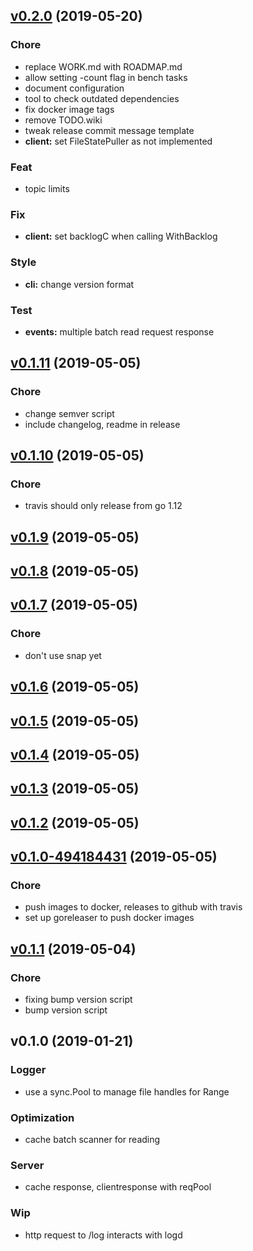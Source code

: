 
<a name="v0.2.0"></a>
## [v0.2.0](https://github.com/jeffrom/logd/compare/v0.1.11...v0.2.0) (2019-05-20)

### Chore

* replace WORK.md with ROADMAP.md
* allow setting -count flag in bench tasks
* document configuration
* tool to check outdated dependencies
* fix docker image tags
* remove TODO.wiki
* tweak release commit message template
* **client:** set FileStatePuller as not implemented

### Feat

* topic limits

### Fix

* **client:** set backlogC when calling WithBacklog

### Style

* **cli:** change version format

### Test

* **events:** multiple batch read request response


<a name="v0.1.11"></a>
## [v0.1.11](https://github.com/jeffrom/logd/compare/v0.1.10...v0.1.11) (2019-05-05)

### Chore

* change semver script
* include changelog, readme in release


<a name="v0.1.10"></a>
## [v0.1.10](https://github.com/jeffrom/logd/compare/v0.1.9...v0.1.10) (2019-05-05)

### Chore

* travis should only release from go 1.12


<a name="v0.1.9"></a>
## [v0.1.9](https://github.com/jeffrom/logd/compare/v0.1.8...v0.1.9) (2019-05-05)


<a name="v0.1.8"></a>
## [v0.1.8](https://github.com/jeffrom/logd/compare/v0.1.7...v0.1.8) (2019-05-05)


<a name="v0.1.7"></a>
## [v0.1.7](https://github.com/jeffrom/logd/compare/v0.1.6...v0.1.7) (2019-05-05)

### Chore

* don't use snap yet


<a name="v0.1.6"></a>
## [v0.1.6](https://github.com/jeffrom/logd/compare/v0.1.5...v0.1.6) (2019-05-05)


<a name="v0.1.5"></a>
## [v0.1.5](https://github.com/jeffrom/logd/compare/v0.1.4...v0.1.5) (2019-05-05)


<a name="v0.1.4"></a>
## [v0.1.4](https://github.com/jeffrom/logd/compare/v0.1.3...v0.1.4) (2019-05-05)


<a name="v0.1.3"></a>
## [v0.1.3](https://github.com/jeffrom/logd/compare/v0.1.2...v0.1.3) (2019-05-05)


<a name="v0.1.2"></a>
## [v0.1.2](https://github.com/jeffrom/logd/compare/v0.1.0-494184431...v0.1.2) (2019-05-05)


<a name="v0.1.0-494184431"></a>
## [v0.1.0-494184431](https://github.com/jeffrom/logd/compare/v0.1.1...v0.1.0-494184431) (2019-05-05)

### Chore

* push images to docker, releases to github with travis
* set up goreleaser to push docker images


<a name="v0.1.1"></a>
## [v0.1.1](https://github.com/jeffrom/logd/compare/v0.1.0...v0.1.1) (2019-05-04)

### Chore

* fixing bump version script
* bump version script


<a name="v0.1.0"></a>
## v0.1.0 (2019-01-21)

### Logger

* use a sync.Pool to manage file handles for Range

### Optimization

* cache batch scanner for reading

### Server

* cache response, clientresponse with reqPool

### Wip

* http request to /log interacts with logd

